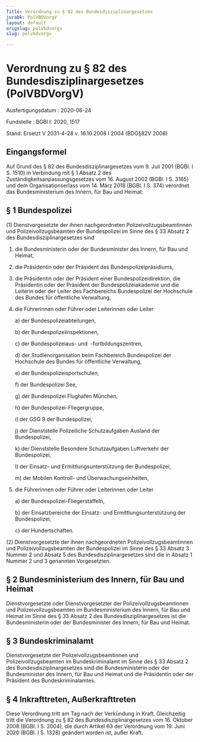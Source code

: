 ```yaml
---
Title: Verordnung zu § 82 des Bundesdisziplinargesetzes
jurabk: PolVBDVorgV
layout: default
origslug: polvbdvorgv
slug: polvbdvorgv

---
```


# Verordnung zu § 82 des Bundesdisziplinargesetzes (PolVBDVorgV)

Ausfertigungsdatum
:   2020-06-24

Fundstelle
:   BGBl I: 2020, 1517

Stand: Ersetzt V 2031-4-28 v. 16.10.2008 I 2004 (BDG§82V 2008)

## Eingangsformel

Auf Grund des § 82 des Bundesdisziplinargesetzes vom 9. Juli 2001 (BGBl. I S. 1510) in Verbindung mit § 1 Absatz 2 des Zuständigkeitsanpassungsgesetzes vom 16. August 2002 (BGBl. I S. 3165) und dem Organisationserlass vom 14. März 2018 (BGBl. I S. 374) verordnet das Bundesministerium des Innern, für Bau und Heimat:


## § 1 Bundespolizei

(1) Dienstvorgesetzte der ihnen nachgeordneten Polizeivollzugsbeamtinnen und Polizeivollzugsbeamten der Bundespolizei im Sinne des § 33 Absatz 2 des Bundesdisziplinargesetzes sind

1.  die Bundesministerin oder der Bundesminister des Innern, für Bau und Heimat,


2.  die Präsidentin oder der Präsident des Bundespolizeipräsidiums,


3.  die Präsidentin oder der Präsident einer Bundespolizeidirektion, die Präsidentin oder der Präsident der Bundespolizeiakademie und die Leiterin oder der Leiter des Fachbereichs Bundespolizei der Hochschule des Bundes für öffentliche Verwaltung,


4.  die Führerinnen oder Führer oder Leiterinnen oder Leiter

    a)  der Bundespolizeiabteilungen,


    b)  der Bundespolizeiinspektionen,


    c)  der Bundespolizeiaus- und  -fortbildungszentren,


    d)  der Studienorganisation beim Fachbereich Bundespolizei der Hochschule des Bundes für öffentliche Verwaltung,


    e)  der Bundespolizeisportschulen,


    f)  der Bundespolizei See,


    g)  der Bundespolizei Flughafen München,


    h)  der Bundespolizei-Fliegergruppe,


    i)  der GSG 9 der Bundespolizei,


    j)  der Dienststelle Polizeiliche Schutzaufgaben Ausland der Bundespolizei,


    k)  der Dienststelle Besondere Schutzaufgaben Luftverkehr der Bundespolizei,


    l)  der Einsatz- und Ermittlungsunterstützung der Bundespolizei,


    m)  der Mobilen Kontroll- und Überwachungseinheiten,





5.  die Führerinnen oder Führer oder Leiterinnen oder Leiter

    a)  der Bundespolizei-Fliegerstaffeln,


    b)  der Einsatzbereiche der Einsatz- und Ermittlungsunterstützung der Bundespolizei,


    c)  der Hundertschaften.







(2) Dienstvorgesetzte der ihnen nachgeordneten Polizeivollzugsbeamtinnen und Polizeivollzugsbeamten der Bundespolizei im Sinne des § 33 Absatz 3 Nummer 2 und Absatz 5 des Bundesdisziplinargesetzes sind die in Absatz 1 Nummer 2 und 3 genannten Vorgesetzten.


## § 2 Bundesministerium des Innern, für Bau und Heimat

Dienstvorgesetzte oder Dienstvorgesetzter der Polizeivollzugsbeamtinnen und Polizeivollzugsbeamten im Bundesministerium des Innern, für Bau und Heimat im Sinne des § 33 Absatz 2 des Bundesdisziplinargesetzes ist die Bundesministerin oder der Bundesminister des Innern, für Bau und Heimat.


## § 3 Bundeskriminalamt

Dienstvorgesetzte der Polizeivollzugsbeamtinnen und Polizeivollzugsbeamten im Bundeskriminalamt im Sinne des § 33 Absatz 2 des Bundesdisziplinargesetzes sind die Bundesministerin oder der Bundesminister des Innern, für Bau und Heimat und die Präsidentin oder der Präsident des Bundeskriminalamtes.


## § 4 Inkrafttreten, Außerkrafttreten

Diese Verordnung tritt am Tag nach der Verkündung in Kraft. Gleichzeitig tritt die Verordnung zu § 82 des Bundesdisziplinargesetzes vom 16. Oktober 2008 (BGBl. I S. 2004), die durch Artikel 63 der Verordnung vom 19. Juni 2020 (BGBl. I S. 1328) geändert worden ist, außer Kraft.

